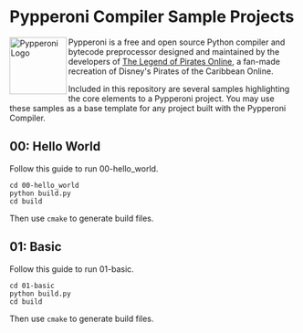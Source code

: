 # Pypperoni Compiler Sample Projects

<img align="left" width="100" height="100" src="https://i.imgur.com/zSG7wSw.png" alt="Pypperoni Logo">

Pypperoni is a free and open source Python compiler and bytecode preprocessor designed and maintained by the developers of [The Legend of Pirates Online](https://tlopo.com/), a fan-made recreation of Disney's Pirates of the Caribbean Online.

Included in this repository are several samples highlighting the core elements to a Pypperoni project. You may use these samples as a base template for any project built with the Pypperoni Compiler.

## 00: Hello World
Follow this guide to run 00-hello_world.

```
cd 00-hello_world
python build.py
cd build
```

Then use `cmake` to generate build files.

## 01: Basic
Follow this guide to run 01-basic.

```
cd 01-basic
python build.py
cd build
```

Then use `cmake` to generate build files.

